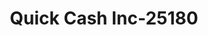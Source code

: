 ---
f_zip-code: 38637
f_state-code: MS
title: Quick Cash Inc-25180
f_phone: 662-349-5626
f_city-only: Horn Lake
f_address: 1073 Goodman Rd W Horn Lake
f_location-unique-id: '25180'
slug: quick-cash-inc-25180
updated-on: '2024-05-30T13:46:58.046Z'
created-on: '2024-05-30T13:36:59.803Z'
published-on: '2024-05-30T13:54:32.469Z'
f_city-state: cms/city/horn-lake-ms.md
f_company: cms/company/quick-cash-inc.md
f_state: cms/state/mississippi.md
layout: '[payday-loan].html'
tags: payday-loan
---